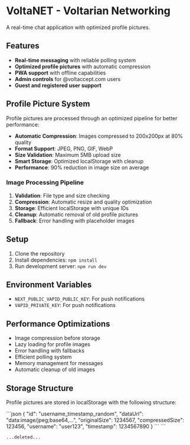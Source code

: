 # VoltaNET - Voltarian Networking

A real-time chat application with optimized profile pictures.

## Features

- **Real-time messaging** with reliable polling system
- **Optimized profile pictures** with automatic compression
- **PWA support** with offline capabilities
- **Admin controls** for @voltaccept.com users
- **Guest and registered user support**

## Profile Picture System

Profile pictures are processed through an optimized pipeline for better performance:

- **Automatic Compression**: Images compressed to 200x200px at 80% quality
- **Format Support**: JPEG, PNG, GIF, WebP
- **Size Validation**: Maximum 5MB upload size
- **Smart Storage**: Optimized localStorage with cleanup
- **Performance**: 90% reduction in image size on average

### Image Processing Pipeline

1. **Validation**: File type and size checking
2. **Compression**: Automatic resize and quality optimization
3. **Storage**: Efficient localStorage with unique IDs
4. **Cleanup**: Automatic removal of old profile pictures
5. **Fallback**: Error handling with placeholder images

## Setup

1. Clone the repository
2. Install dependencies: `npm install`
3. Run development server: `npm run dev`

## Environment Variables

- `NEXT_PUBLIC_VAPID_PUBLIC_KEY`: For push notifications
- `VAPID_PRIVATE_KEY`: For push notifications

## Performance Optimizations

- Image compression before storage
- Lazy loading for profile images
- Error handling with fallbacks
- Efficient polling system
- Memory management for messages
- Automatic cleanup of old images

## Storage Structure

Profile pictures are stored in localStorage with the following structure:

\`\`\`json
{
  "id": "username_timestamp_random",
  "dataUrl": "data:image/jpeg;base64,...",
  "originalSize": 1234567,
  "compressedSize": 123456,
  "username": "user123",
  "timestamp": 1234567890
}
\`\`\`
\`\`\`

```typescriptreact file="components/theme-selector.tsx" isDeleted="true"
...deleted...
